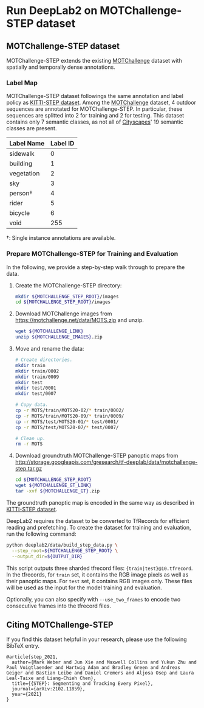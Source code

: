 # Run DeepLab2 on MOTChallenge-STEP dataset

## MOTChallenge-STEP dataset

MOTChallenge-STEP extends the existing [MOTChallenge](https://motchallenge.net/)
dataset with spatially and temporally dense annotations.

### Label Map

MOTChallenge-STEP dataset followings the same annotation and label policy as
[KITTI-STEP dataset](./kitti_step.md). Among the
[MOTChallenge](https://motchallenge.net/) dataset, 4 outdoor sequences are
annotated for MOTChallenge-STEP. In particular, these sequences are splitted
into 2 for training and 2 for testing. This dataset contains only 7 semantic
classes, as not all of
[Cityscapes](https://www.cityscapes-dataset.com/dataset-overview/#class-definitions)'
19 semantic classes are present.

Label Name     | Label ID
-------------- | --------
sidewalk       | 0
building       | 1
vegetation     | 2
sky            | 3
person&dagger; | 4
rider          | 5
bicycle        | 6
void           | 255

&dagger;: Single instance annotations are available.

### Prepare MOTChallenge-STEP for Training and Evaluation

In the following, we provide a step-by-step walk through to prepare the data.

1.  Create the MOTChallenge-STEP directory:

    ```bash
    mkdir ${MOTCHALLENGE_STEP_ROOT}/images
    cd ${MOTCHALLENGE_STEP_ROOT}/images
    ```

2.  Download MOTChallenge images from https://motchallenge.net/data/MOTS.zip and
    unzip.

    ```bash
    wget ${MOTCHALLENGE_LINK}
    unzip ${MOTCHALLENGE_IMAGES}.zip
    ```

3.  Move and rename the data:

    ```bash
    # Create directories.
    mkdir train
    mkdir train/0002
    mkdir train/0009
    mkdir test
    mkdir test/0001
    mkdir test/0007

    # Copy data.
    cp -r MOTS/train/MOTS20-02/* train/0002/
    cp -r MOTS/train/MOTS20-09/* train/0009/
    cp -r MOTS/test/MOTS20-01/* test/0001/
    cp -r MOTS/test/MOTS20-07/* test/0007/

    # Clean up.
    rm -r MOTS
    ```

4.  Download groundtruth MOTChallenge-STEP panoptic maps from
    http://storage.googleapis.com/gresearch/tf-deeplab/data/motchallenge-step.tar.gz

    ```bash
    cd ${MOTCHALLENGE_STEP_ROOT}
    wget ${MOTCHALLENGE_GT_LINK}
    tar -xvf ${MOTCHALLENGE_GT}.zip
    ```

The groundtruth panoptic map is encoded in the same way as described in
[KITTI-STEP dataset](./kitti_step.md).

DeepLab2 requires the dataset to be converted to TfRecords for efficient reading
and prefetching. To create the dataset for training and evaluation, run the
following command:

```bash
python deeplab2/data/build_step_data.py \
  --step_root=${MOTCHALLENGE_STEP_ROOT} \
  --output_dir=${OUTPUT_DIR}
```

This script outputs three sharded tfrecord files: `{train|test}@10.tfrecord`. In
the tfrecords, for `train` set, it contains the RGB image pixels as well as
their panoptic maps. For `test` set, it contains RGB images only. These files
will be used as the input for the model training and evaluation.

Optionally, you can also specify with `--use_two_frames` to encode two
consecutive frames into the tfrecord files.

## Citing MOTChallenge-STEP

If you find this dataset helpful in your research, please use the following
BibTeX entry.

```
@article{step_2021,
  author={Mark Weber and Jun Xie and Maxwell Collins and Yukun Zhu and Paul Voigtlaender and Hartwig Adam and Bradley Green and Andreas Geiger and Bastian Leibe and Daniel Cremers and Aljosa Osep and Laura Leal-Taixe and Liang-Chieh Chen},
  title={{STEP}: Segmenting and Tracking Every Pixel},
  journal={arXiv:2102.11859},
  year={2021}
}
```
